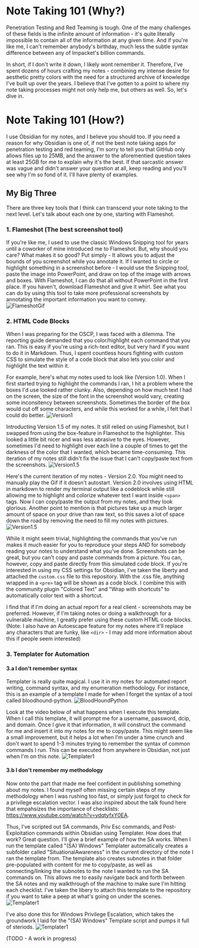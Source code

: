 # Note Taking 101 (Why?)
Penetration Testing and Red Teaming is tough. One of the many challenges of these fields is the infinite amount of information - it's quite literally impossible to contain all of the information at any given time. And if you're like me, I can't remember anybody's birthday, much less the subtle syntax difference between any of Impacket's billion commands.  

In short, if I don't write it down, I likely wont remember it. Therefore, I've spent dozens of hours crafting my notes - combining my intense desire for aesthetic pretty colors with the need for a structured archive of knowledge I've built up over the years. I believe that I've gotten to a point to where my note taking processes might not only help me, but others as well. So, let's dive in.
 
# Note Taking 101 (How?)
I use Obsidian for my notes, and I believe you should too. If you need a reason for why Obsidian is one of, if not the best note taking apps for penetration testing and red teaming, I'm sorry to tell you that GitHub only allows files up to 25MB, and the answer to the aforementied question takes at least 25GB for me to explain why it's the best. If that sarcastic answer was vague and didn't answer your question at all, keep reading and you'll see why I'm so fond of it. I'll have plenty of examples.

## My Big Three
There are three key tools that I think can transcend your note taking to the next level. Let's talk about each one by one, starting with Flameshot. 

### 1. Flameshot (The best screenshot tool)
If you're like me, I used to use the classic Windows Snipping tool for years until a coworker of mine introduced me to Flameshot. But, why should you care? What makes it so good? Put simply - It allows you to adjust the bounds of you screenshot while you annotate it. If I wanted to circle or highlight something in a screenshot before - I would use the Snipping tool, paste the image into PowerPoint, and draw on top of the image with arrows and boxes. With Flameshot, I can do that all without PowerPoint in the first place. If you haven't, download Flameshot and give it whirl. See what you can do by using this tool to take more professional screenshots by annotating the important information you want to convey.  
![FlameshotGif](/media/Flameshot.gif)




### 2. HTML Code Blocks 
When I was preparing for the OSCP, I was faced with a dilemma. The reporting guide demanded that you color/highlight each command that you ran. This is easy if you're using a rich-text editor, but very hard if you want to do it in Markdown. Thus, I spent countless hours fighting with custom CSS to simulate the style of a code block that also lets you color and highlight the text within it.

For example, here's what my notes used to look like (Version 1.0). When I first started trying to highlight the commands I ran, I hit a problem where the boxes I'd use looked rather clunky. Also, depending on how much text I had on the screen, the size of the font in the screenshot would vary, creating some inconsitency between screenshots. Sometimes the border of the box would cut off some characters, and while this worked for a while, I felt that I could do better.
![Version1](/media/version1.png)

Introducting Version 1.5 of my notes. It still relied on using Flameshot, but I swapped from using the box-feature in Flameshot to the highlighter. This looked a little bit nicer and was less abrasive to the eyes. However, sometimes I'd need to highlight over each line a couple of times to get the darkness of the color that I wanted, which became time-consuming. This iteration of my notes still didn't fix the issue that I can't copy/paste text from the screenshots.
![Version1.5](/media/version1point5.png)

Here's the current iteration of my notes - Version 2.0. You might need to manually play the Gif if it doesn't autostart. Version 2.0 involves using HTML in markdown to render my terminal output like a codeblock while still allowing me to highlight and colorize whatever text I want inside `<span>` tags. Now I can copy/paste the output from my notes, and they look glorious. Another point to mention is that pictures take up a much larger amount of space on your drive than raw text, so this saves a lot of space down the road by removing the need to fill my notes with pictures.
![Version1.5](/media/version2.gif)


While it might seem trivial, highlighting the commands that you've run makes it much easier for you to reproduce your steps AND for somebody reading your notes to understand what you've done. Screenshots can be great, but you can't copy and paste commands from a picture. You can, however, copy and paste directly from this simulated code block. If you're interested in using my CSS settings for Obsidian, I've taken the liberty and attached the `custom.css` file to this repository. With the .css file, anything wrapped in a `<pre>` tag will be shown as a code block. I combine this with the community plugin "Colored Text" and "Wrap with shortcuts" to automatically color text with a shortcut.  

I find that if I'm doing an actual report for a real client - screenshots may be preferred. However, if I'm taking notes or doing a walkthrough for a vulnerable machine, I greatly prefer using these custom HTML code blocks. (Note: I also have an Autoescape feature for my notes where it'll replace any characters that are funky, like `<dir>` - I may add more information about this if people seem interested)

 
### 3. Templater for Automation

#### 3.a I don't remember syntax 

Templater is really quite magical. I use it in my notes for automated report writing, command syntax, and my enumeration methodology. For instance, this is an example of a template I made for when I forget the syntax of a tool called bloodhound-python. 
![BloodHoundPython](/media/bloodhoundpython.png)

Look at the video below of what happens when I execute this template. When I call this template, it will prompt me for a username, password, dcip, and domain. Once I give it that information, it will construct the command for me and insert it into my notes for me to copy/paste. This might seem like a small improvement, but it helps a lot when I'm under a time crunch and don't want to spend 1-3 minutes trying to remember the syntax of common commands I run. This can be executed from anywhere in Obsidian, not just when I'm on this note.
![Templater1](/media/templater1.gif)

#### 3.b I don't remember my methodology

Now onto the part that made me feel confident in publishing something about my notes. I found myself often missing certain steps of my methodology when I was rushing too fast, or simply just forgot to check for a privilege escalation vector. I was also inspired about the talk found here that empahsizes the importance of checklists: https://www.youtube.com/watch?v=ydqtyfxY0EA. 

Thus, I've scripted out SA commands, Priv Esc commands, and Post-Exploitation commands within Obsidian using Templater. How does that work? Great question. I'll give a brief example of how the SA works. When I run the template called "(SA) Windows" Templater automatically creates a subfolder called "SituationalAwareness" in the current directory of the note I ran the template from. The template also creates subnotes in that folder pre-populated with content for me to copy/paste, as well as connecting/linking the subnotes to the note I wanted to run the SA commands on. This allows me to easily navigate back and forth between the SA notes and my walkthrough of the machine to make sure I'm hitting each checklist. I've taken the libery to attach this template to the repository if you want to take a peep at what's going on under the scenes.
![Templater1](/media/templater2.gif)


I've also done this for Windows Privilege Escalation, which takes the groundwork I laid for the "(SA) Windows" Template script and pumps it full of steriods. 
![Templater1](/media/templater3.gif)

(TODO - A work in progress)
